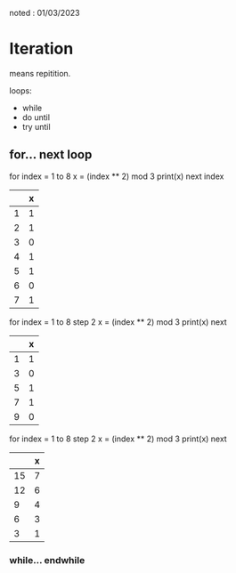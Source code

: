 noted : 01/03/2023

# Iteration
means repitition. 

loops:
- while
- do until
- try until

## for... next loop

for index = 1 to 8
    x = (index ** 2) mod 3
    print(x)
next index


|   |  x  |
|---|-----|
| 1 |  1  |
| 2 |  1  |
| 3 |  0  |
| 4 |  1  |
| 5 |  1  |
| 6 |  0  |
| 7 |  1  |

for index = 1 to 8 step 2
    x = (index ** 2) mod 3
    print(x)
next 

|   |  x  |
|---|-----|
| 1 |  1  |
| 3 |  0  |
| 5 |  1  |
| 7 |  1  |
| 9 |  0  |

for index = 1 to 8 step 2
    x = (index ** 2) mod 3
    print(x)
next 

|   |  x  |
|---|-----|
| 15|  7  |
| 12|  6  |
| 9 |  4  |
| 6 |  3  |
| 3 |  1  |

### while... endwhile
